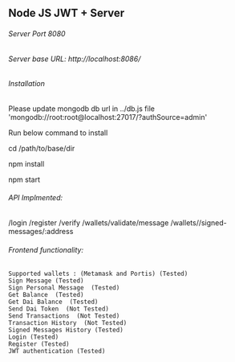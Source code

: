 
## Node JS JWT + Server


###### Server Port 8080

###### Server base URL: http://localhost:8086/

###### Installation 
Please update mongodb db url in ../db.js file
'mongodb://root:root@localhost:27017/?authSource=admin'

Run below command to install

cd /path/to/base/dir

npm install

npm start


###### API Implmented:

/login
/register
/verify
/wallets/validate/message
/wallets//signed-messages/:address


###### Frontend functionality: 
    Supported wallets : (Metamask and Portis) (Tested)
    Sign Message (Tested)
    Sign Personal Message  (Tested)
    Get Balance  (Tested)
    Get Dai Balance  (Tested)
    Send Dai Token  (Not Tested)
    Send Transactions  (Not Tested)
    Transaction History  (Not Tested)
    Signed Messages History (Tested)
    Login (Tested)
    Register (Tested)
    JWT authentication (Tested)
